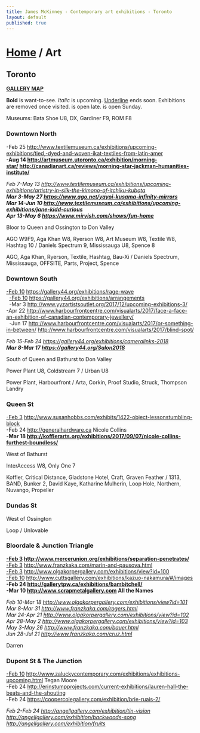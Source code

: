```yaml
---
title: James McKinney - Contemporary art exhibitions - Toronto
layout: default
published: true
---
```


# [Home](/) / Art

## Toronto

**[GALLERY MAP](https://www.google.com/maps/d/u/0/edit?mid=1sMiga7vQsqWdqEVQCqHsxjX2jeU)**

<span class="glyphicon glyphicon-info-sign" aria-hidden="true"></span> <strong>Bold</strong> is want-to-see. <em>Italic</em> is upcoming. <u>Underline</u> ends soon. Exhibitions are removed once visited. <span class="glyphicon glyphicon-time" aria-hidden="true"></span> is open late. <span class="glyphicon glyphicon-calendar" aria-hidden="true"></span> is open Sunday.

<span class="glyphicon glyphicon-calendar" aria-hidden="true"></span> <span class="glyphicon glyphicon-time" aria-hidden="true"></span> Museums: Bata Shoe U8, DX, Gardiner F9, ROM F8

### Downtown North

-Feb 25 <http://www.textilemuseum.ca/exhibitions/upcoming-exhibitions/tied,-dyed-and-woven-ikat-textiles-from-latin-amer>  
**-Aug 14 <http://artmuseum.utoronto.ca/exhibition/morning-star/> <http://canadianart.ca/reviews/morning-star-jackman-humanities-institute/>**  

_Feb 7-May 13 <http://www.textilemuseum.ca/exhibitions/upcoming-exhibitions/artistry-in-silk-the-kimono-of-itchiku-kubota>_  
_**Mar 3-May 27 <https://www.ago.net/yayoi-kusama-infinity-mirrors>**_  
_**Mar 14-Jun 10 <http://www.textilemuseum.ca/exhibitions/upcoming-exhibitions/jane-kidd-curious>**_  
_**Apr 13-May 6 <https://www.mirvish.com/shows/fun-home>**_  

<span class="glyphicon glyphicon-info-sign" aria-hidden="true"></span> Bloor to Queen and Ossington to Don Valley

<span class="glyphicon glyphicon-time" aria-hidden="true"></span> AGO W9F9, Aga Khan W8, Ryerson W8, Art Museum W8, Textile W8, Hashtag 10 / Daniels Spectrum 9, Mississauga U8, Spence 8

<span class="glyphicon glyphicon-calendar" aria-hidden="true"></span> AGO, Aga Khan, Ryerson, Textile, Hashtag, Bau-Xi / Daniels Spectrum, Mississauga, OFFSITE, Parts, Project, Spence

### Downtown South

<u>-Feb 10</u> <https://gallery44.org/exhibitions/rage-wave>  
  <u>-Feb 10</u> <https://gallery44.org/exhibitions/arrangements>  
  -Mar 3 <http://www.yyzartistsoutlet.org/2017/12/upcoming-exhibitions-3/>  
-Apr 22 <http://www.harbourfrontcentre.com/visualarts/2017/face-a-face-an-exhibition-of-canadian-contemporary-jewellery/>  
  -Jun 17 <http://www.harbourfrontcentre.com/visualarts/2017/or-something-in-between/> <http://www.harbourfrontcentre.com/visualarts/2017/blind-spot/>  

_Feb 15-Feb 24 <https://gallery44.org/exhibitions/cameralinks-2018>_  
_**Mar 8-Mar 17 <https://gallery44.org/Salon2018>**_  

<span class="glyphicon glyphicon-info-sign" aria-hidden="true"></span> South of Queen and Bathurst to Don Valley

<span class="glyphicon glyphicon-time" aria-hidden="true"></span> Power Plant U8, Coldstream 7 / Urban U8

<span class="glyphicon glyphicon-calendar" aria-hidden="true"></span> Power Plant, Harbourfront / Arta, Corkin, Proof Studio, Struck, Thompson Landry

### Queen St

<u>-Feb 3</u> <http://www.susanhobbs.com/exhibits/1422-object-lessonstumbling-block>  
-Feb 24 <http://generalhardware.ca> Nicole Collins  
**-Mar 18 <http://kofflerarts.org/exhibitions/2017/09/07/nicole-collins-furthest-boundless/>**  

<span class="glyphicon glyphicon-info-sign" aria-hidden="true"></span> West of Bathurst

<span class="glyphicon glyphicon-time" aria-hidden="true"></span> InterAccess W8, Only One 7

<span class="glyphicon glyphicon-calendar" aria-hidden="true"></span> Koffler, Critical Distance, Gladstone Hotel, Craft, Graven Feather / 1313, BAND, Bunker 2, David Kaye, Katharine Mulherin, Loop Hole, Northern, Nuvango, Propeller

### Dundas St

<span class="glyphicon glyphicon-info-sign" aria-hidden="true"></span> West of Ossington

<span class="glyphicon glyphicon-calendar" aria-hidden="true"></span> Loop / Unlovable

### Bloordale & Junction Triangle

**<u>-Feb 3</u> <http://www.mercerunion.org/exhibitions/separation-penetrates/>**  
<u>-Feb 3</u> <http://www.franzkaka.com/marin-and-pausova.html>  
<u>-Feb 3</u> <http://www.olgakorpergallery.com/exhibitions/view?id=100>  
<u>-Feb 10</u> <http://www.cuttsgallery.com/exhibitions/kazuo-nakamura/#/images>  
**-Feb 24 <http://gallerytpw.ca/exhibitions/bambitchell/>**  
**-Mar 10 <http://www.scrapmetalgallery.com> All the Names**  

_Feb 10-Mar 18 <http://www.olgakorpergallery.com/exhibitions/view?id=101>_  
_Mar 8-Mar 31 <http://www.franzkaka.com/rogers.html>_  
_Mar 24-Apr 21 <http://www.olgakorpergallery.com/exhibitions/view?id=102>_  
_Apr 28-May 2 <http://www.olgakorpergallery.com/exhibitions/view?id=103>_  
_May 3-May 26 <http://www.franzkaka.com/bauer.html>_  
_Jun 28-Jul 21 <http://www.franzkaka.com/cruz.html>_  

<span class="glyphicon glyphicon-calendar" aria-hidden="true"></span> Darren

### Dupont St & The Junction

<u>-Feb 10</u> <http://www.zaluckycontemporary.com/exhibitions/exhibitions-upcoming.html> Tegan Moore  
-Feb 24 <http://erinstumpprojects.com/current-exhibitions/lauren-hall-the-beats-and-the-shouting>  
-Feb 24 <https://coopercolegallery.com/exhibition/brie-ruais-2/>  

_Feb 2-Feb 24 <http://angellgallery.com/exhibition/tin-vision> <http://angellgallery.com/exhibition/backwoods-song> <http://angellgallery.com/exhibition/fruits>_  
